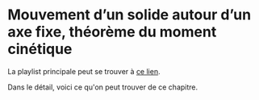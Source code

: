 # Mouvement d’un solide autour d’un axe fixe, théorème du moment cinétique

La playlist principale peut se trouver à [ce lien](https://youtube.com/playlist?list=PLEABsk5Xlyk7CAsYoyWA3dqLVSVxu57_W).

Dans le détail, voici ce qu'on peut trouver de ce chapitre.

